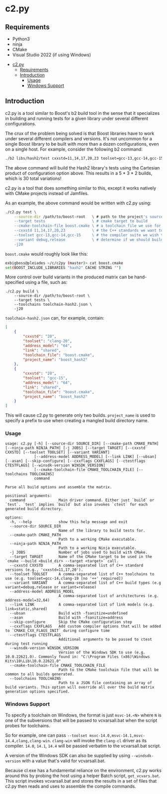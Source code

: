 # c2.py

## Requirements

* Python3
* ninja
* CMake
* Visual Studio 2022 (if using Windows)

- [c2.py](#c2py)
  - [Requirements](#requirements)
  - [Introduction](#introduction)
    - [Usage](#usage)
    - [Windows Support](#windows-support)

## Introduction

c2.py is a tool similar to Boost's b2 build tool in the sense that it specializes in building and running tests for a
given library under several different configurations.

The crux of the problem being solved is that Boost libraries have to work under several different compilers and versions.
It's not uncommon for a single Boost library to be built with more than a dozen configurations, even on a single host. For example, consider the following b2 command:

```bash
./b2 libs/hash2/test cxxstd=11,14,17,20,23 toolset=gcc-13,gcc-14,gcc-15 variant=debug,release
```

The above command will build the Hash2 library's tests using the Cartesian product of configuration option above. This results in a 5 * 3 * 2 builds, which is 30 total variations!

c2.py is a tool that does something similar to this, except it works natively with CMake projects instead of Jamfiles.

As an example, the above command would be written with c2.py using:

```bash
./c2.py test \
    --source-dir /path/to/boost-root   \ # path to the project's source directory
    --target tests                     \ # cmake target to build
    --cmake-toolchain-file boost.cmake \ # a toolchain file we use for setting cache entries
    --cxxstd 11,14,17,20,23            \ # the C++ standards we want to build
    --toolset gcc-13,gcc-14,gcc-15     \ # the compiler suite we wish to use
    --variant debug,release            \ # determine if we should build Debug or Release
    -j20
```

`boost.cmake` would roughly look like this:
```bash
exbigboss@pleiades ~/c/c2py (master)> cat boost.cmake
set(BOOST_INCLUDE_LIBRARIES "hash2" CACHE STRING "")
```

More control over build variants in the produced matrix can be hand-specified using a file, such as:
```
./c2.py build \
    --source-dir /path/to/boost-root \
    --target tests \
    --toolchains toolchain-hash2.json \
    -j20
```

`toolchain-hash2.json` can, for example, contain:
```json
[
    {
        "cxxstd": "20",
        "toolset": "clang-20",
        "address_model": "64",
        "link": "shared",
        "toolchain_file": "boost.cmake",
        "project_name": "boost_hash2"
    },
    {
        "cxxstd": "20",
        "toolset": "gcc-15",
        "address_model": "64",
        "link": "shared",
        "toolchain_file": "boost.cmake",
        "project_name": "boost_hash2"
    }
]
```

This will cause c2.py to generate only two builds. `project_name` is used to specify a prefix to use when creating a mangled build directory name.

### Usage

```
usage: c2.py [-h] [--source-dir SOURCE_DIR] [--cmake-path CMAKE_PATH] [--ninja-path NINJA_PATH] [-j JOBS] [--target TARGET] [--cxxstd CXXSTD] [--toolset TOOLSET] [--variant VARIANT]
             [--address-model ADDRESS_MODEL] [--link LINK] [--ubsan] [--asan] [--skip-configure] [--cxxflags CXXFLAGS] [--ctestflags CTESTFLAGS] [--winsdk-version WINSDK_VERSION]
             [--cmake-toolchain-file CMAKE_TOOLCHAIN_FILE] [--toolchains TOOLCHAINS]
             command

Parse all build options and assemble the matrix.

positional arguments:
  command               Main driver command. Either just `build` or `test`. `test` implies `build` but also invokes `ctest` for each generated build directory.

options:
  -h, --help            show this help message and exit
  --source-dir SOURCE_DIR
                        Name of the library to build tests for.
  --cmake-path CMAKE_PATH
                        Path to a working CMake executable.
  --ninja-path NINJA_PATH
                        Path to a working Ninja executable.
  -j JOBS               Number of jobs used to build with CMake.
  --target TARGET       Name of the CMake target to be used in the `cmake --build <build_dir> --target <target>` call.
  --cxxstd CXXSTD       A comma-separated list of C++ standard versions (e.g., 'cxxstd=11,17,20').
  --toolset TOOLSET     A comma-separated list of C++ toolchains to use (e.g. toolset=gcc-14,clang-19 [no '++' required])
  --variant VARIANT     A comma-separated list of C++ build types (e.g variant=debug,release or variant=release)
  --address-model ADDRESS_MODEL
                        A comma-separated list of architectures (e.g. address-model=32,64)
  --link LINK           A comma-separated list of link models (e.g. link=static,shared)
  --ubsan               Build with -fsanitize=undefined
  --asan                Build with -fsanitize=address
  --skip-configure      Skip the CMake configuration step
  --cxxflags CXXFLAGS   Add custom compiler options that will be added to `CMAKE_CXX_FLAGS_INIT` during configure time
  --ctestflags CTESTFLAGS
                        Additional arguments to be passed to ctest during test running
  --winsdk-version WINSDK_VERSION
                        Version of the Windows SDK to use (e.g. 10.0.22621.0). Commonly found in: "C:\Program Files (x86)\Windows Kits\10\Lib\10.0.22621.0"
  --cmake-toolchain-file CMAKE_TOOLCHAIN_FILE
                        Path to the CMake toolchain file that will be common to all builds generated.
  --toolchains TOOLCHAINS
                        Path to a JSON file containing an array of build variants. This option will override all over the build matrix generation options specified.
```

### Windows Support

To specify a toolchain on Windows, the format is just `msvc-14.<N>` where `N` is one of the subversions that will be passed to vcvarsall.bat
when the script probes for toolchains.

So for example, one can pass `--toolset msvc-14.0,msvc-14.1,msvc-14.4,clang,clang-win`. `clang-win` will invoke the `clang-cl` driver as its compiler.
`14.0`, `14.1`, `14.4` will be passed verbatim to the vcvarsall.bat script.

A version of the Windows SDK can also be supplied by using `--windsdk-version` with a value that's valid for vcvarsall.bat.

Because cl.exe has a fundamental reliance on the environment, c2.py works around this by probing the host using a helper Batch script, `get_vcvars.bat`.
This script invokes vcvarsall.bat and stores the results in a set of files that c2.py then reads and uses to assemble the compile commands.
